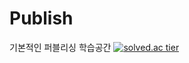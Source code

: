 # Publish
기본적인 퍼블리싱 학습공간
[![solved.ac tier](http://mazassumnida.wtf/api/generate_badge?boj=KimTimo)](https://solved.ac/kinetic27)
